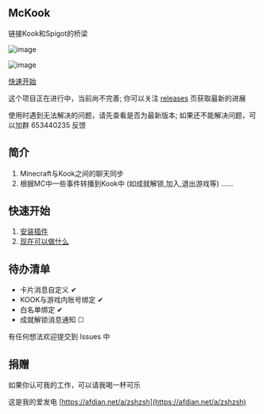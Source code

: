 ## **McKook**
链接Kook和Spigot的桥梁

![image](https://github.com/meteorOSS/McKook/assets/61687266/f25ff878-5e7c-4b33-9cbc-9664634745f3)

![image](https://github.com/meteorOSS/McKook/assets/61687266/26be8025-6d61-4e01-881d-876971c068e7)

[快速开始](https://github.com/meteorOSS/McKook/wiki/%E5%BF%AB%E9%80%9F%E5%BC%80%E5%A7%8B)

这个项目正在进行中，当前尚不完善; 你可以关注 [releases](https://github.com/meteorOSS/McKook/releases) 页获取最新的进展

使用时遇到无法解决的问题，请先查看是否为最新版本; 如果还不能解决问题，可以加群 653440235 反馈

## 简介
1. Minecraft与Kook之间的聊天同步
2. 根据MC中一些事件转播到Kook中 (如成就解锁,加入,退出游戏等)
   ......

## 快速开始

1. [安装插件](https://github.com/meteorOSS/McKook/wiki/%E5%BF%AB%E9%80%9F%E5%BC%80%E5%A7%8B)
2. [现在可以做什么](https://github.com/meteorOSS/McKook/wiki/%E7%8E%B0%E5%9C%A8%E5%8F%AF%E4%BB%A5%E5%B9%B2%E4%BB%80%E4%B9%88)

## 待办清单

* 卡片消息自定义 ✔
* KOOK与游戏内账号绑定 ✔
* 白名单绑定 ✔
* 成就解锁消息通知 ☐

有任何想法欢迎提交到 Issues 中


## 捐赠

如果你认可我的工作，可以请我喝一杯可乐

这是我的爱发电 [https://afdian.net/a/zshzsh](https://afdian.net/a/zshzsh)


